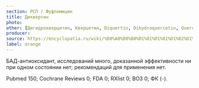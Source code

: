 ```yaml
---
section: РСП / Фуфломицин
title: Диквертин
photo:
other: [Дигидрокверцитин, Кверцетин, Diquertin, Dihydroquercetin, Quercetin]
producer:
source: https://encyclopatia.ru/wiki/%D0%A0%D0%B0%D1%81%D1%81%D1%82%D1%80%D0%B5%D0%BB%D1%8C%D0%BD%D1%8B%D0%B9_%D1%81%D0%BF%D0%B8%D1%81%D0%BE%D0%BA_%D0%BF%D1%80%D0%B5%D0%BF%D0%B0%D1%80%D0%B0%D1%82%D0%BE%D0%B2
label: orange
---
```


БАД-антиоксидант, исследований много, доказанной эффективности ни при одном состоянии нет; рекомендаций для применения нет.

Pubmed 150; Cochrane Reviews 0; FDA 0; RXlist 0; ВОЗ 0; ФК (-).
